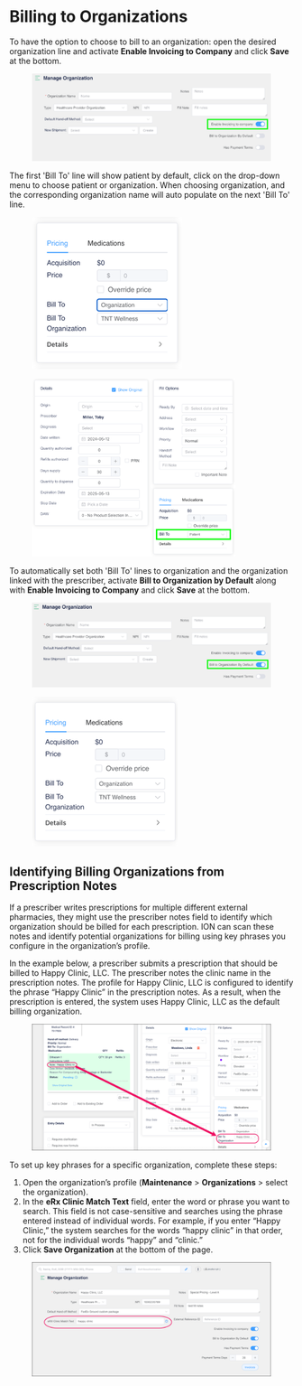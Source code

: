 # Billing to Organizations

To have the option to choose to bill to an organization: open the desired organization line and activate **Enable Invoicing to Company** and click **Save** at the bottom.

<figure><img src="../../.gitbook/assets/image (499).png" alt=""><figcaption></figcaption></figure>

The first 'Bill To' line will show patient by default, click on the drop-down menu to choose patient or organization. When choosing organization, and the corresponding organization name will auto populate on the next 'Bill To' line.

<div><figure><img src="../../.gitbook/assets/image45.png" alt=""><figcaption></figcaption></figure> <figure><img src="../../.gitbook/assets/image135.png" alt=""><figcaption></figcaption></figure></div>

To automatically set both 'Bill To' lines to organization and the organization linked with the prescriber, activate **Bill to Organization by Default** along with **Enable Invoicing to Company** and click **Save** at the bottom.

<figure><img src="../../.gitbook/assets/image (501).png" alt=""><figcaption></figcaption></figure>

<figure><img src="../../.gitbook/assets/image (502).png" alt=""><figcaption></figcaption></figure>

## Identifying Billing Organizations from Prescription Notes

If a prescriber writes prescriptions for multiple different external pharmacies, they might use the prescriber notes field to identify which organization should be billed for each prescription. ION can scan these notes and identify potential organizations for billing using key phrases you configure in the organization’s profile.

In the example below, a prescriber submits a prescription that should be billed to Happy Clinic, LLC. The prescriber notes the clinic name in the prescription notes. The profile for Happy Clinic, LLC is configured to identify the phrase “Happy Clinic” in the prescription notes. As a result, when the prescription is entered, the system uses Happy Clinic, LLC as the default billing organization.

<figure><img src="../../.gitbook/assets/Note to org conversion.png" alt=""><figcaption></figcaption></figure>

To set up key phrases for a specific organization, complete these steps:

1. Open the organization’s profile (**Maintenance** > **Organizations** > select the organization).
2. In the **eRx Clinic Match Text** field, enter the word or phrase you want to search. This field is not case-sensitive and searches using the phrase entered instead of individual words. For example, if you enter “Happy Clinic,” the system searches for the words “happy clinic” in that order, not for the individual words “happy” and “clinic.”
3. Click **Save Organization** at the bottom of the page.

<figure><img src="../../.gitbook/assets/eRX Clinic Match Text (1).png" alt=""><figcaption></figcaption></figure>
